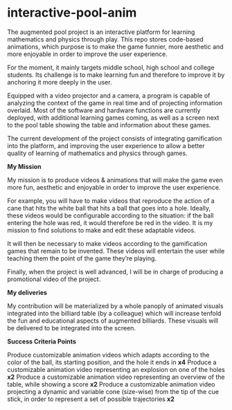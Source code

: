 # interactive-pool-anim
The augmented pool project is an interactive platform for learning mathematics and physics through play. This repo stores code-based animations, which purpose is to make the game funnier, more aesthetic and more enjoyable in order to improve the user experience.

For the moment, it mainly targets middle school, high school and college students. Its challenge is to make learning fun and therefore to improve it by anchoring it more deeply in the user.

Equipped with a video projector and a camera, a program is capable of analyzing the context of the game in real time and of projecting information overlaid. Most of the software and hardware functions are currently deployed, with additional learning games coming, as well as a screen next to the pool table showing the table and information about these games.

The current development of the project consists of integrating gamification into the platform, and improving the user experience to allow a better quality of learning of mathematics and physics through games.


**My Mission**

My mission is to produce videos & animations that will make the game even more fun, aesthetic and enjoyable in order to improve the user experience.

For example, you will have to make videos that reproduce the action of a cane that hits the white ball that hits a ball that goes into a hole. Ideally, these videos would be configurable according to the situation: if the ball entering the hole was red, it would therefore be red in the video. It is my mission to find solutions to make and edit these adaptable videos.

It will then be necessary to make videos according to the gamification games that remain to be invented. These videos will entertain the user while teaching them the point of the game they’re playing.

Finally, when the project is well advanced, I will be in charge of producing a promotional video of the project.


**My deliveries**

My contribution will be materialized by a whole panoply of animated visuals integrated into the billiard table (by a colleague) which will increase tenfold the fun and educational aspects of augmented billiards. These visuals will be delivered to be integrated into the screen.

**Success Criteria Points**

Produce customizable animation videos which adapts according to the color of the ball, its starting position, and the hole it ends in
**x4**
Produce a customizable animation video representing an explosion on one of the holes
**x2**
Produce a customizable animation video representing an overview of the table, while showing a score
**x2**
Produce a customizable animation video projecting a dynamic and variable cone (size-wise)  from the tip of the cue stick, in order to represent a set of possible trajectories
**x2**
